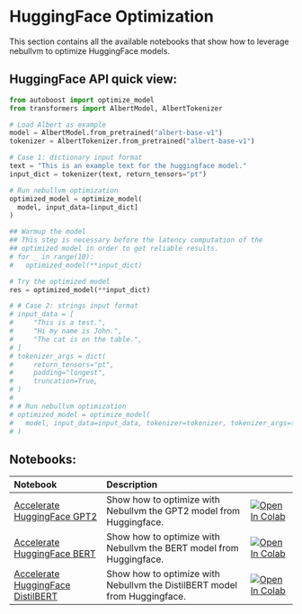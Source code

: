 # **HuggingFace Optimization**

This section contains all the available notebooks that show how to leverage nebullvm to optimize HuggingFace models.

## HuggingFace API quick view:

``` python
from autoboost import optimize_model
from transformers import AlbertModel, AlbertTokenizer

# Load Albert as example
model = AlbertModel.from_pretrained("albert-base-v1")
tokenizer = AlbertTokenizer.from_pretrained("albert-base-v1")

# Case 1: dictionary input format
text = "This is an example text for the huggingface model."
input_dict = tokenizer(text, return_tensors="pt")

# Run nebullvm optimization
optimized_model = optimize_model(
  model, input_data=[input_dict]
)

## Warmup the model
## This step is necessary before the latency computation of the 
## optimized model in order to get reliable results.
# for _ in range(10):
#   optimized_model(**input_dict)

# Try the optimized model
res = optimized_model(**input_dict)

# # Case 2: strings input format
# input_data = [
#     "This is a test.",
#     "Hi my name is John.",
#     "The cat is on the table.",
# ]
# tokenizer_args = dict(
#     return_tensors="pt",
#     padding="longest",
#     truncation=True,
# )
# 
# # Run nebullvm optimization
# optimized_model = optimize_model(
#   model, input_data=input_data, tokenizer=tokenizer, tokenizer_args=tokenizer_args
# )
```

## Notebooks:
| Notebook                                                                                                                                                      | Description                                                               |                                                                                                                                                                                                                                                                                                             |
|:--------------------------------------------------------------------------------------------------------------------------------------------------------------|:--------------------------------------------------------------------------|:------------------------------------------------------------------------------------------------------------------------------------------------------------------------------------------------------------------------------------------------------------------------------------------------------------|
| [Accelerate HuggingFace GPT2](https://github.com/nebuly-ai/nebullvm/blob/main/notebooks/pytorch/Accelerate_Hugging_Face_GPT2_with_nebullvm.ipynb)    | Show how to optimize with Nebullvm the GPT2 model from Huggingface.       | [![Open In Colab](https://colab.research.google.com/assets/colab-badge.svg)](https://colab.research.google.com/drive/1P5lSBObFQ7yrMS0FyAEJGA1uBfNyQmXd?usp=sharing) |
| [Accelerate HuggingFace BERT](https://github.com/nebuly-ai/nebullvm/blob/main/notebooks/pytorch/Accelerate_Hugging_Face_BERT_with_nebullvm.ipynb)    | Show how to optimize with Nebullvm the BERT model from Huggingface.       | [![Open In Colab](https://colab.research.google.com/assets/colab-badge.svg)](https://colab.research.google.com/drive/12X52EDwElZtr_NoTskbY1S6gBqrdI93d?usp=sharing) |
| [Accelerate HuggingFace DistilBERT](https://github.com/nebuly-ai/nebullvm/blob/main/notebooks/pytorch/Accelerate_Hugging_Face_DistilBERT_with_nebullvm.ipynb) | Show how to optimize with Nebullvm the DistilBERT model from Huggingface. | [![Open In Colab](https://colab.research.google.com/assets/colab-badge.svg)](https://colab.research.google.com/drive/1oYAhCn9ZlGISCw4CiCqZRhCj0gR6v9LF?usp=sharing) |

